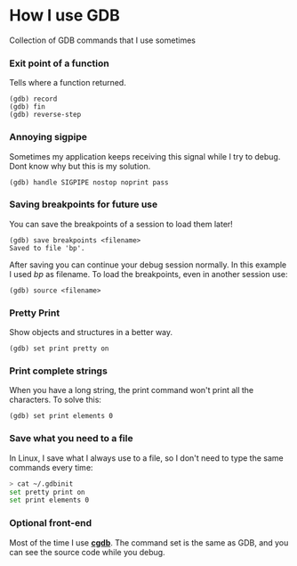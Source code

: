 # How I use GDB
Collection of GDB commands that I use sometimes

### Exit point of a function
Tells where a function returned.
```
(gdb) record
(gdb) fin
(gdb) reverse-step
```

### Annoying sigpipe
Sometimes my application keeps receiving this signal while I try to debug. Dont know why but this is my solution.
```
(gdb) handle SIGPIPE nostop noprint pass
```

### Saving breakpoints for future use
You can save the breakpoints of a session to load them later!
```
(gdb) save breakpoints <filename>
Saved to file 'bp'.
```
After saving you can continue your debug session normally. In this example I used _bp_ as filename. To load the breakpoints, even in another session use:
```
(gdb) source <filename>
```

### Pretty Print
Show objects and structures in a better way.
```
(gdb) set print pretty on
```

### Print complete strings
When you have a long string, the print command won't print all the characters. To solve this:
```
(gdb) set print elements 0
```

### Save what you need to a file
In Linux, I save what I always use to a file, so I don't need to type the same commands every time:
```bash
> cat ~/.gdbinit
set pretty print on
set print elements 0
```

### Optional front-end
Most of the time I use [**cgdb**](https://github.com/cgdb/cgdb). The command set is the same as GDB, and you can see the source code while you debug.
